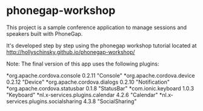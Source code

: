 phonegap-workshop
=================

This project is a sample conference application to manage sessions and speakers built with PhoneGap.

It's developed step by step using the phonegap workshop tutorial located at http://hollyschinsky.github.io/phonegap-workshop/

Note: The final version of this app uses the following plugins:

*org.apache.cordova.console 0.2.11 "Console"
*org.apache.cordova.device 0.2.12 "Device"
*org.apache.cordova.dialogs 0.2.10 "Notification"
*org.apache.cordova.statusbar 0.1.8 "StatusBar"
*com.ionic.keyboard 1.0.3 "Keyboard"
*nl.x-services.plugins.calendar 4.2.6 "Calendar"
*nl.x-services.plugins.socialsharing 4.3.8 "SocialSharing"

    